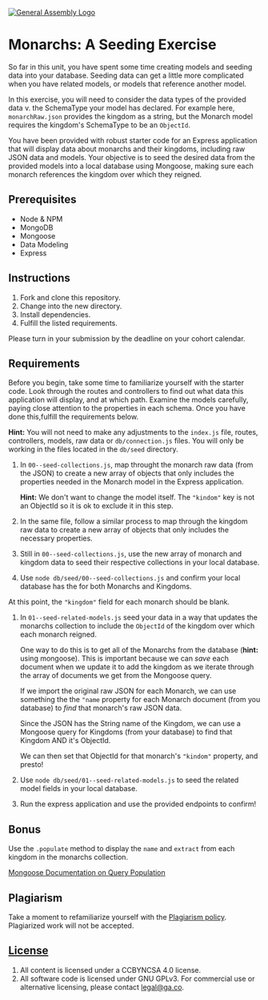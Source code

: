 [![General Assembly Logo](https://camo.githubusercontent.com/1a91b05b8f4d44b5bbfb83abac2b0996d8e26c92/687474703a2f2f692e696d6775722e636f6d2f6b6538555354712e706e67)](https://generalassemb.ly/education/web-development-immersive)

# Monarchs: A Seeding Exercise

So far in this unit, you have spent some time creating models and seeding data
into your database. Seeding data can get a little more complicated when you have
related models, or models that reference another model.

In this exercise, you will need to consider the data types of the provided data
v. the SchemaType your model has declared. For example here, `monarchRaw.json`
provides the kingdom as a string, but the Monarch model requires the kingdom's
SchemaType to be an `ObjectId`.

You have been provided with robust starter code for an Express application that
will display data about monarchs and their kingdoms, including raw JSON data and
models. Your objective is to seed the desired data from the provided models into
a local database using Mongoose, making sure each monarch references the kingdom
over which they reigned.

## Prerequisites

- Node & NPM
- MongoDB
- Mongoose
- Data Modeling
- Express

## Instructions

1. Fork and clone this repository.
1. Change into the new directory.
1. Install dependencies.
1. Fulfill the listed requirements.

Please turn in your submission by the deadline on your cohort calendar.

## Requirements

Before you begin, take some time to familiarize yourself with the starter code.
Look through the routes and controllers to find out what data this application
will display, and at which path. Examine the models carefully, paying close
attention to the properties in each schema. Once you have done this,fulfill the
requirements below.

**Hint:** You will not need to make any adjustments to the `index.js` file,
routes, controllers, models, raw data or `db/connection.js` files. You will only
be working in the files located in the `db/seed` directory.

1. In `00--seed-collections.js`, map throught the monarch raw data (from the
   JSON) to create a new array of objects that only includes the properties
   needed in the Monarch model in the Express application.

   **Hint:** We don't want to change the model itself. The `"kindom"` key is not
   an ObjectId so it is ok to exclude it in this step.

1. In the same file, follow a similar process to map through the kingdom raw
   data to create a new array of objects that only includes the necessary
   properties.

1. Still in `00--seed-collections.js`, use the new array of monarch and kingdom
   data to seed their respective collections in your local database.

1. Use `node db/seed/00--seed-collections.js` and confirm your local database
   has the for both Monarchs and Kingdoms.

At this point, the `"kingdom"` field for each monarch should be blank.

1. In `01--seed-related-models.js` seed your data in a way that updates the
   monarchs collection to include the `ObjectId` of the kingdom over which each
   monarch reigned.

   One way to do this is to get all of the Monarchs from the database (**hint:**
   using mongoose). This is important because we can _save_ each document when
   we update it to add the kingdom as we iterate through the array of documents
   we get from the Mongoose query.

   If we import the original raw JSON for each Monarch, we can use something the
   the `"name` property for each Monarch document (from you database) to _find_
   that monarch's raw JSON data.

   Since the JSON has the String name of the Kingdom, we can use a Mongoose
   query for Kingdoms (from your database) to find that Kingdom AND it's
   ObjectId.

   We can then set that ObjectId for that monarch's `"kindom"` property, and
   presto!

1. Use `node db/seed/01--seed-related-models.js` to seed the related model
   fields in your local database.

1. Run the express application and use the provided endpoints to confirm!

## Bonus

Use the `.populate` method to display the `name` and `extract` from each kingdom
in the monarchs collection.

[Mongoose Documentation on Query Population](https://mongoosejs.com/docs/3.4.x/docs/populate.html)

## Plagiarism

Take a moment to refamiliarize yourself with the
[Plagiarism policy](https://git.generalassemb.ly/DC-WDI/Administrative/blob/master/plagiarism.md).
Plagiarized work will not be accepted.

## [License](LICENSE)

1.  All content is licensed under a CC­BY­NC­SA 4.0 license.
1.  All software code is licensed under GNU GPLv3. For commercial use or
    alternative licensing, please contact legal@ga.co.
